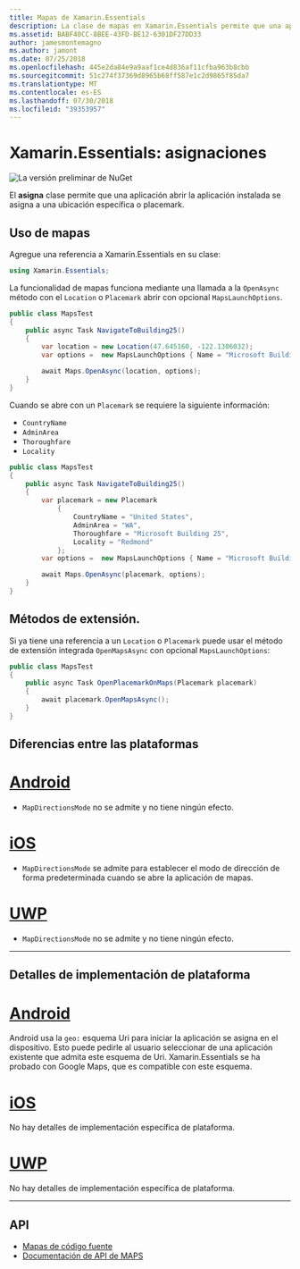 ```yaml
---
title: Mapas de Xamarin.Essentials
description: La clase de mapas en Xamarin.Essentials permite que una aplicación abrir la aplicación instalada se asigna a una ubicación específica o placemark.
ms.assetid: BABF40CC-8BEE-43FD-BE12-6301DF27DD33
author: jamesmontemagno
ms.author: jamont
ms.date: 07/25/2018
ms.openlocfilehash: 445e2da84e9a9aaf1ce4d836af11cfba963b8cbb
ms.sourcegitcommit: 51c274f37369d8965b68ff587e1c2d9865f85da7
ms.translationtype: MT
ms.contentlocale: es-ES
ms.lasthandoff: 07/30/2018
ms.locfileid: "39353957"
---
```

# <a name="xamarinessentials-maps"></a>Xamarin.Essentials: asignaciones

![La versión preliminar de NuGet](~/media/shared/pre-release.png)

El **asigna** clase permite que una aplicación abrir la aplicación instalada se asigna a una ubicación específica o placemark.

## <a name="using-maps"></a>Uso de mapas

Agregue una referencia a Xamarin.Essentials en su clase:

```csharp
using Xamarin.Essentials;
```

La funcionalidad de mapas funciona mediante una llamada a la `OpenAsync` método con el `Location` o `Placemark` abrir con opcional `MapsLaunchOptions`.

```csharp
public class MapsTest
{
    public async Task NavigateToBuilding25()
    {
        var location = new Location(47.645160, -122.1306032);
        var options =  new MapsLaunchOptions { Name = "Microsoft Building 25" };

        await Maps.OpenAsync(location, options);
    }
}
```

Cuando se abre con un `Placemark` se requiere la siguiente información:

* `CountryName`
* `AdminArea`
* `Thoroughfare`
* `Locality`

```csharp
public class MapsTest
{
    public async Task NavigateToBuilding25()
    {
        var placemark = new Placemark
            {
                CountryName = "United States",
                AdminArea = "WA",
                Thoroughfare = "Microsoft Building 25",
                Locality = "Redmond"
            };
        var options =  new MapsLaunchOptions { Name = "Microsoft Building 25" };

        await Maps.OpenAsync(placemark, options);
    }
}
```

## <a name="extension-methods"></a>Métodos de extensión.

Si ya tiene una referencia a un `Location` o `Placemark` puede usar el método de extensión integrada `OpenMapsAsync` con opcional `MapsLaunchOptions`:

```csharp
public class MapsTest
{
    public async Task OpenPlacemarkOnMaps(Placemark placemark)
    {
        await placemark.OpenMapsAsync();
    }
}
```

## <a name="platform-differences"></a>Diferencias entre las plataformas

# <a name="androidtabandroid"></a>[Android](#tab/android)

* `MapDirectionsMode` no se admite y no tiene ningún efecto.

# <a name="iostabios"></a>[iOS](#tab/ios)

* `MapDirectionsMode` se admite para establecer el modo de dirección de forma predeterminada cuando se abre la aplicación de mapas.

# <a name="uwptabuwp"></a>[UWP](#tab/uwp)

* `MapDirectionsMode` no se admite y no tiene ningún efecto.

--------------

## <a name="platform-implementation-specifics"></a>Detalles de implementación de plataforma

# <a name="androidtabandroid"></a>[Android](#tab/android)

Android usa la `geo:` esquema Uri para iniciar la aplicación se asigna en el dispositivo. Esto puede pedirle al usuario seleccionar de una aplicación existente que admita este esquema de Uri.  Xamarin.Essentials se ha probado con Google Maps, que es compatible con este esquema.

# <a name="iostabios"></a>[iOS](#tab/ios)

No hay detalles de implementación específica de plataforma.

# <a name="uwptabuwp"></a>[UWP](#tab/uwp)

No hay detalles de implementación específica de plataforma.

--------------

## <a name="api"></a>API

- [Mapas de código fuente](https://github.com/xamarin/Essentials/tree/master/Xamarin.Essentials/Maps)
- [Documentación de API de MAPS](xref:Xamarin.Essentials.Maps)
